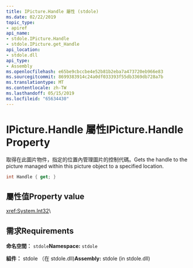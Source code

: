 ```yaml
---
title: IPicture.Handle 屬性 (stdole)
ms.date: 02/22/2019
topic_type:
- apiref
api_name:
- stdole.IPicture.Handle
- stdole.IPicture.get_Handle
api_location:
- stdole.dll
api_type:
- Assembly
ms.openlocfilehash: e65be9cbccbe4e52b81b2eba7a473720eb966e83
ms.sourcegitcommit: 8699383914c24a0df033393f55db3369db728a7b
ms.translationtype: MT
ms.contentlocale: zh-TW
ms.lasthandoff: 05/15/2019
ms.locfileid: "65634430"
---
```

# <a name="ipicturehandle-property"></a><span data-ttu-id="4af6a-102">IPicture.Handle 屬性</span><span class="sxs-lookup"><span data-stu-id="4af6a-102">IPicture.Handle Property</span></span>

<span data-ttu-id="4af6a-103">取得在此圖片物件，指定的位置內管理圖片的控制代碼。</span><span class="sxs-lookup"><span data-stu-id="4af6a-103">Gets the handle to the picture managed within this picture object to a specified location.</span></span>

```csharp
int Handle { get; }
```

## <a name="property-value"></a><span data-ttu-id="4af6a-104">屬性值</span><span class="sxs-lookup"><span data-stu-id="4af6a-104">Property value</span></span>

<xref:System.Int32>\

## <a name="requirements"></a><span data-ttu-id="4af6a-105">需求</span><span class="sxs-lookup"><span data-stu-id="4af6a-105">Requirements</span></span>

<span data-ttu-id="4af6a-106">**命名空間︰** `stdole`</span><span class="sxs-lookup"><span data-stu-id="4af6a-106">**Namespace:** `stdole`</span></span>

<span data-ttu-id="4af6a-107">**組件：** stdole （在 stdole.dll)</span><span class="sxs-lookup"><span data-stu-id="4af6a-107">**Assembly:** stdole (in stdole.dll)</span></span>
